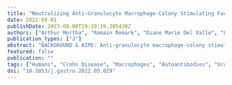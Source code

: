 ```yaml
---
title: "Neutralizing Anti-Granulocyte Macrophage-Colony Stimulating Factor Autoantibodies Recognize Post-Translational Glycosylations on Granulocyte Macrophage-Colony Stimulating Factor Years Before Diagnosis and Predict Complicated Crohn's Disease"
date: 2022-09-01
publishDate: 2023-08-08T19:19:19.305420Z
authors: ["Arthur Mortha", "Romain Remark", "Diane Marie Del Valle", "Ling-Shiang Chuang", "Zhi Chai", "Inês Alves", "Catarina Azevedo", "Joana Gaifem", "Jerome Martin", "Francesca Petralia", "Kevin Tuballes", "Vanessa Barcessat", "Siu Ling Tai", "Hsin-Hui Huang", "Ilaria Laface", "Yeray Arteaga Jerez", "Gilles Boschetti", "Nicole Villaverde", "Mona D. Wang", "Ujunwa M. Korie", "Joseph Murray", "Rok-Seon Choung", "Takahiro Sato", "Renee M. Laird", "Scott Plevy", "Adeeb Rahman", "Joana Torres", "Chad Porter", "Mark S. Riddle", "Ephraim Kenigsberg", "Salomé S. Pinho", "Judy H. Cho", "Miriam Merad", "Jean-Frederic Colombel", "Sacha Gnjatic"]
publication_types: ["2"]
abstract: "BACKGROUND & AIMS: Anti-granulocyte macrophage-colony stimulating factor autoantibodies (aGMAbs) are detected in patients with ileal Crohn's disease (CD). Their induction and mode of action during or before disease are not well understood. We aimed to investigate the underlying mechanisms associated with aGMAb induction, from functional orientation to recognized epitopes, for their impact on intestinal immune homeostasis and use as a predictive biomarker for complicated CD. METHODS: We characterized using enzyme-linked immunosorbent assay naturally occurring aGMAbs in longitudinal serum samples from patients archived before the diagnosis of CD (n = 220) as well as from 400 healthy individuals (matched controls) as part of the US Defense Medical Surveillance System. We used biochemical, cellular, and transcriptional analysis to uncover a mechanism that governs the impaired immune balance in CD mucosa after diagnosis. RESULTS: Neutralizing aGMAbs were found to be specific for post-translational glycosylation on granulocyte macrophage-colony stimulating factor (GM-CSF), detectable years before diagnosis, and associated with complicated CD at presentation. Glycosylation of GM-CSF was altered in patients with CD, and aGMAb affected myeloid homeostasis and promoted group 1 innate lymphoid cells. Perturbations in immune homeostasis preceded the diagnosis in the serum of patients with CD presenting with aGMAb and were detectable in the noninflamed CD mucosa. CONCLUSIONS: Anti-GMAbs predict the diagnosis of complicated CD long before the diagnosis of disease, recognize uniquely glycosylated epitopes, and impair myeloid cell and innate lymphoid cell balance associated with altered intestinal immune homeostasis."
featured: false
publication: ""
tags: ["Humans", "Crohn Disease", "Macrophages", "Autoantibodies", "Granulocyte-Macrophage Colony-Stimulating Factor", "Lymphocytes", "Glycosylation", "Crohn’s Disease", "Epitopes", "GM-CSF", "Ileal Diseases", "Immunity", "Innate", "Innate Lymphoid Cells"]
doi: "10.1053/j.gastro.2022.05.029"
---
```


